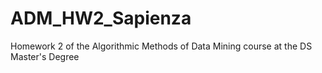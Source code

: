 # ADM_HW2_Sapienza
Homework 2 of the Algorithmic Methods of Data Mining course at the DS Master's Degree
